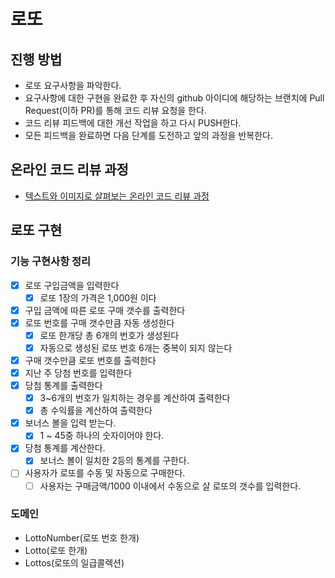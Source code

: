 # 로또
## 진행 방법
* 로또 요구사항을 파악한다.
* 요구사항에 대한 구현을 완료한 후 자신의 github 아이디에 해당하는 브랜치에 Pull Request(이하 PR)를 통해 코드 리뷰 요청을 한다.
* 코드 리뷰 피드백에 대한 개선 작업을 하고 다시 PUSH한다.
* 모든 피드백을 완료하면 다음 단계를 도전하고 앞의 과정을 반복한다.

## 온라인 코드 리뷰 과정
* [텍스트와 이미지로 살펴보는 온라인 코드 리뷰 과정](https://github.com/next-step/nextstep-docs/tree/master/codereview)

## 로또 구현
### 기능 구현사항 정리
- [X] 로또 구입금액을 입력한다
  - [X] 로또 1장의 가격은 1,000원 이다
- [X] 구입 금액에 따른 로또 구매 갯수를 출력한다
- [X] 로또 번호를 구매 갯수만큼 자동 생성한다
  - [X] 로또 한개당 총 6개의 번호가 생성된다
  - [X] 자동으로 생성된 로또 번호 6개는 중복이 되지 않는다
- [X] 구매 갯수만큼 로또 번호를 출력한다
- [X] 지난 주 당첨 번호를 입력한다
- [X] 당첨 통계를 출력한다
  - [X] 3~6개의 번호가 일치하는 경우를 계산하여 출력한다
  - [X] 총 수익률을 계산하여 출력한다
- [X] 보너스 볼을 입력 받는다.
  - [X] 1 ~ 45중 하나의 숫자이어야 한다.
- [X] 당첨 통계를 계산한다.
  - [X] 보너스 볼이 일치한 2등의 통계를 구한다.
- [ ] 사용자가 로또를 수동 및 자동으로 구매한다.
  - [ ] 사용자는 구매금액/1000 이내에서 수동으로 살 로또의 갯수를 입력한다.

### 도메인
* LottoNumber(로또 번호 한개)
* Lotto(로또 한개)
* Lottos(로또의 일급콜렉션)
